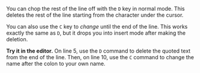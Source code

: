 You can chop the rest of the line off with the `D` key in normal mode. This deletes the rest of the line starting from the character under the cursor.

You can also use the `C` key to _change_ until the end of the line. This works exactly the same as `D`, but it drops you into insert mode after making the deletion.

**Try it in the editor.** On line 5, use the `D` command to delete the quoted text from the end of the line. Then, on line 10, use the `C` command to change the name after the colon to your own name.

